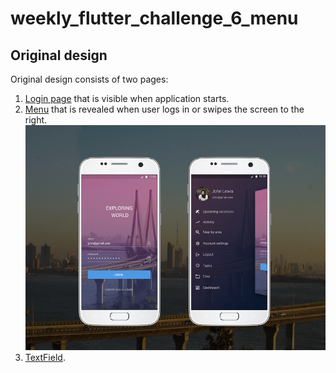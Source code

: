 # weekly_flutter_challenge_6_menu

## Original design
Original design consists of two pages:
1. [Login page](https://www.uplabs.com/posts/login-concept-mockup) that is visible when application starts.
2. [Menu](https://www.uplabs.com/posts/menu-mockup-market) that is revealed when user logs in or swipes the screen to the right.
[![Original design](https://github.com/JKPK/weekly_flutter_challenge_6_menu/blob/master/original_design.png?raw=true)](https://www.uplabs.com/posts/menu-mockup-market)
3. [TextField](https://api.flutter.dev/flutter/material/TextField-class.html).